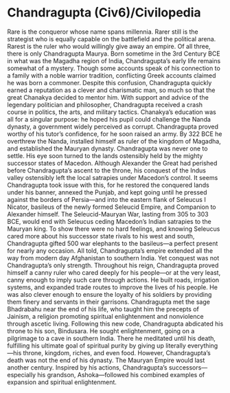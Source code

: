 # Chandragupta (Civ6)/Civilopedia

Rare is the conqueror whose name spans millennia. Rarer still is the strategist who is equally capable on the battlefield and the political arena. Rarest is the ruler who would willingly give away an empire. Of all three, there is only Chandragupta Maurya.
Born sometime in the 3rd Century BCE in what was the Magadha region of India, Chandragupta’s early life remains somewhat of a mystery. Though some accounts speak of his connection to a family with a noble warrior tradition, conflicting Greek accounts claimed he was born a commoner. Despite this confusion, Chandragupta quickly earned a reputation as a clever and charismatic man, so much so that the great Chanakya decided to mentor him. With support and advice of the legendary politician and philosopher, Chandragupta received a crash course in politics, the arts, and military tactics.
Chanakya’s education was all for a singular purpose: he hoped his pupil could challenge the Nanda dynasty, a government widely perceived as corrupt. Chandragupta proved worthy of his tutor’s confidence, for he soon raised an army. By 322 BCE he overthrew the Nanda, installed himself as ruler of the kingdom of Magadha, and established the Mauryan dynasty.
Chandragupta was never one to settle. His eye soon turned to the lands ostensibly held by the mighty successor states of Macedon. Although Alexander the Great had perished before Chandragupta’s ascent to the throne, his conquest of the Indus valley ostensibly left the local satrapies under Macedon’s control. It seems Chandragupta took issue with this, for he restored the conquered lands under his banner, annexed the Punjab, and kept going until he pressed against the borders of Persia—and into the eastern flank of Seleucus I Nicator, basileus of the newly formed Seleucid Empire, and Companion to Alexander himself.
The Seleucid-Mauryan War, lasting from 305 to 303 BCE, would end with Seleucus ceding Macedon’s Indian satrapies to the Mauryan king. To show there were no hard feelings, and knowing Seleucus cared more about his successor state rivals to his west and south, Chandragupta gifted 500 war elephants to the basileus—a perfect present for nearly any occasion.
All told, Chandragupta’s empire extended all the way from modern day Afghanistan to southern India. Yet conquest was not Chandragupta’s only strength. Throughout his reign, Chandragupta proved himself a canny ruler who cared deeply for his people—or at the very least, canny enough to imply such care through actions. He built roads, irrigation systems, and expanded trade routes to improve the lives of his people. He was also clever enough to ensure the loyalty of his soldiers by providing them finery and servants in their garrisons.
Chandragupta met the sage Bhadrabahu near the end of his life, who taught him the precepts of Jainism, a religion promoting spiritual enlightenment and nonviolence through ascetic living. Following this new code, Chandragupta abdicated his throne to his son, Bindusara. He sought enlightenment, going on a pilgrimage to a cave in southern India. There he meditated until his death, fulfilling his ultimate goal of spiritual purity by giving up literally everything—his throne, kingdom, riches, and even food.
However, Chandragupta’s death was not the end of his dynasty. The Mauryan Empire would last another century. Inspired by his actions, Chandragupta’s successors—especially his grandson, Ashoka—followed his combined examples of expansion and spiritual enlightenment.